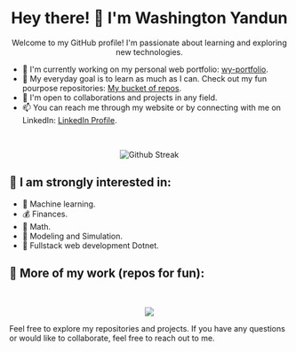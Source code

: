 <h1 align="center">Hey there! 👋 I'm Washington Yandun</h1>

<p align="center">Welcome to my GitHub profile! I'm passionate about learning and exploring new technologies.</p>

- 🔭 I'm currently working on my personal web portfolio: [wy-portfolio](https://washingtonyandun.github.io/wy-portfolio/).
- 🌱 My everyday goal is to learn as much as I can. Check out my fun pourpose repositories: [My bucket of repos](https://github.com/WMYM-Experimental).
- 👯 I'm open to collaborations and projects in any field.
- 📫 You can reach me through my website or by connecting with me on LinkedIn: [LinkedIn Profile](https://www.linkedin.com/in/washington-yandun-3a95b2226).
<br>

<p align="center">
  <img alt="Github Streak" src="http://github-readme-streak-stats.herokuapp.com?user=WashingtonYandun&theme=react&hide_border=true&date_format=M%20j%5B%2C%20Y%5D&stroke=5AA5E7&fire=5AA5E7&currStreakNum=5AA5E7&border=5AA5E7&sideNums=5AA5E7&sideLabels=5AA5E7&ring=5AA5E7&currStreakLabel=5AA5E7"/>
</p>

👀 I am strongly interested in:
---

- 🤖 Machine learning.
- 💰 Finances.
- 🧮 Math.
- 🎯 Modeling and Simulation.
- 🎯 Fullstack web development Dotnet.

🌱 More of my work (repos for fun):
---
<br>

<p align="center">
    <a href="https://github.com/WMYM-Experimental"><img src="https://readme-typing-svg.herokuapp.com?font=Roboto&size=20&color=5AA5E7&center=true&width=410&height=45&lines=WMYM+-+Experimental."/></a>
</p>

Feel free to explore my repositories and projects. If you have any questions or would like to collaborate, feel free to reach out to me.
